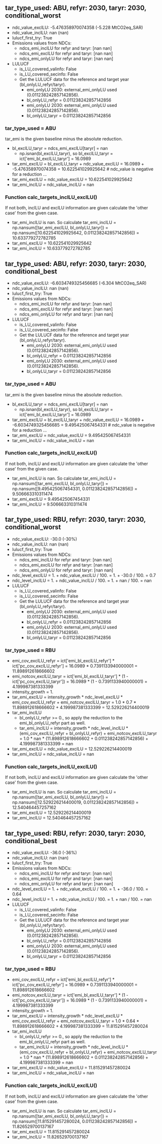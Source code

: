 

## tar_type_used: ABU, refyr: 2030, taryr: 2030, conditional_worst
- ndc_value_exclLU: -5.476358970074358 (-5.228 MtCO2eq_SAR)
- ndc_value_inclLU: nan (nan)
- lulucf_first_try: True
- Emissions values from NDCs:
  - ndcs_emi_inclLU for refyr and taryr: [nan nan]
  - ndcs_emi_exclLU for refyr and taryr: [nan nan]
  - ndcs_emi_onlyLU for refyr and taryr: [nan nan]
- LULUCF
  - is_LU_covered_valinfo: False
  - is_LU_covered_secinfo: False
  - Get the LULUCF data for the reference and target year (bl_onlyLU_refyr/taryr).
    - emi_onlyLU 2030: external_emi_onlyLU used (0.011238242857142856).
    - bl_onlyLU_refyr = 0.011238242857142856
    - emi_onlyLU 2030: external_emi_onlyLU used (0.011238242857142856).
    - bl_onlyLU_taryr = 0.011238242857142856
### tar_type_used = ABU
tar_emi is the given baseline minus the absolute reduction.
- bl_exclLU_taryr = ndcs_emi_exclLU[taryr] = nan
  - np.isnan(bl_exclLU_taryr), so bl_exclLU_taryr = ict['emi_bl_exclLU_taryr'] = 16.0989
- tar_emi_exclLU = bl_exclLU_taryr + ndc_value_exclLU = 16.0989 + -5.476358970074358 = 10.622541029925642 # ndc_value is negative for a reduction ...
- tar_emi_exclLU = ndc_value_exclLU = 10.622541029925642
- tar_emi_inclLU = ndc_value_inclLU = nan
### Function calc_targets_inclLU_exclLU()
If not both, inclLU and exclLU information are given calculate the 'other case' from the given case.
- tar_emi_inclLU is nan. So calculate tar_emi_inclLU = np.nansum([tar_emi_exclLU, bl_onlyLU_taryr]) = np.nansum([10.622541029925642, 0.011238242857142856]) = 10.633779272782785
- tar_emi_exclLU = 10.622541029925642
- tar_emi_inclLU = 10.633779272782785

## tar_type_used: ABU, refyr: 2030, taryr: 2030, conditional_best
- ndc_value_exclLU: -6.6034749325456685 (-6.304 MtCO2eq_SAR)
- ndc_value_inclLU: nan (nan)
- lulucf_first_try: True
- Emissions values from NDCs:
  - ndcs_emi_inclLU for refyr and taryr: [nan nan]
  - ndcs_emi_exclLU for refyr and taryr: [nan nan]
  - ndcs_emi_onlyLU for refyr and taryr: [nan nan]
- LULUCF
  - is_LU_covered_valinfo: False
  - is_LU_covered_secinfo: False
  - Get the LULUCF data for the reference and target year (bl_onlyLU_refyr/taryr).
    - emi_onlyLU 2030: external_emi_onlyLU used (0.011238242857142856).
    - bl_onlyLU_refyr = 0.011238242857142856
    - emi_onlyLU 2030: external_emi_onlyLU used (0.011238242857142856).
    - bl_onlyLU_taryr = 0.011238242857142856
### tar_type_used = ABU
tar_emi is the given baseline minus the absolute reduction.
- bl_exclLU_taryr = ndcs_emi_exclLU[taryr] = nan
  - np.isnan(bl_exclLU_taryr), so bl_exclLU_taryr = ict['emi_bl_exclLU_taryr'] = 16.0989
- tar_emi_exclLU = bl_exclLU_taryr + ndc_value_exclLU = 16.0989 + -6.6034749325456685 = 9.495425067454331 # ndc_value is negative for a reduction ...
- tar_emi_exclLU = ndc_value_exclLU = 9.495425067454331
- tar_emi_inclLU = ndc_value_inclLU = nan
### Function calc_targets_inclLU_exclLU()
If not both, inclLU and exclLU information are given calculate the 'other case' from the given case.
- tar_emi_inclLU is nan. So calculate tar_emi_inclLU = np.nansum([tar_emi_exclLU, bl_onlyLU_taryr]) = np.nansum([9.495425067454331, 0.011238242857142856]) = 9.506663310311474
- tar_emi_exclLU = 9.495425067454331
- tar_emi_inclLU = 9.506663310311474

## tar_type_used: RBU, refyr: 2030, taryr: 2030, conditional_worst
- ndc_value_exclLU: -30.0 (-30%)
- ndc_value_inclLU: nan (nan)
- lulucf_first_try: True
- Emissions values from NDCs:
  - ndcs_emi_inclLU for refyr and taryr: [nan nan]
  - ndcs_emi_exclLU for refyr and taryr: [nan nan]
  - ndcs_emi_onlyLU for refyr and taryr: [nan nan]
- ndc_level_exclLU = 1. + ndc_value_exclLU / 100. = 1. + -30.0 / 100. = 0.7
- ndc_level_inclLU = 1. + ndc_value_inclLU / 100. = 1. + nan / 100. = nan
- LULUCF
  - is_LU_covered_valinfo: False
  - is_LU_covered_secinfo: False
  - Get the LULUCF data for the reference and target year (bl_onlyLU_refyr/taryr).
    - emi_onlyLU 2030: external_emi_onlyLU used (0.011238242857142856).
    - bl_onlyLU_refyr = 0.011238242857142856
    - emi_onlyLU 2030: external_emi_onlyLU used (0.011238242857142856).
    - bl_onlyLU_taryr = 0.011238242857142856
### tar_type_used = RBU
- emi_cov_exclLU_refyr = ict['emi_bl_exclLU_refyr'] * ict['pc_cov_exclLU_refyr'] = 16.0989 * 0.7391133940000001 = 11.898912618666602
- emi_notcov_exclLU_taryr = ict['emi_bl_exclLU_taryr'] * (1 - ict['pc_cov_exclLU_taryr']) = 16.0989 * (1 - 0.7391133940000001) = 4.199987381333399
- intensity_growth = 1.
- tar_emi_exclLU = intensity_growth * ndc_level_exclLU * emi_cov_exclLU_refyr + emi_notcov_exclLU_taryr = 1.0 * 0.7 * 11.898912618666602 + 4.199987381333399 = 12.529226214400019
- tar_emi_inclLU
  - bl_onlyLU_refyr >= 0., so apply the reduction to the emi_bl_onlyLU_refyr part as well.
  - tar_emi_inclLU = intensity_growth * ndc_level_inclLU * (emi_cov_exclLU_refyr + bl_onlyLU_refyr) + emi_notcov_exclLU_taryr = 1.0 * nan * (11.898912618666602 + 0.011238242857142856) + 4.199987381333399 = nan
- tar_emi_exclLU = ndc_value_exclLU = 12.529226214400019
- tar_emi_inclLU = ndc_value_inclLU = nan
### Function calc_targets_inclLU_exclLU()
If not both, inclLU and exclLU information are given calculate the 'other case' from the given case.
- tar_emi_inclLU is nan. So calculate tar_emi_inclLU = np.nansum([tar_emi_exclLU, bl_onlyLU_taryr]) = np.nansum([12.529226214400019, 0.011238242857142856]) = 12.540464457257162
- tar_emi_exclLU = 12.529226214400019
- tar_emi_inclLU = 12.540464457257162

## tar_type_used: RBU, refyr: 2030, taryr: 2030, conditional_best
- ndc_value_exclLU: -36.0 (-36%)
- ndc_value_inclLU: nan (nan)
- lulucf_first_try: True
- Emissions values from NDCs:
  - ndcs_emi_inclLU for refyr and taryr: [nan nan]
  - ndcs_emi_exclLU for refyr and taryr: [nan nan]
  - ndcs_emi_onlyLU for refyr and taryr: [nan nan]
- ndc_level_exclLU = 1. + ndc_value_exclLU / 100. = 1. + -36.0 / 100. = 0.64
- ndc_level_inclLU = 1. + ndc_value_inclLU / 100. = 1. + nan / 100. = nan
- LULUCF
  - is_LU_covered_valinfo: False
  - is_LU_covered_secinfo: False
  - Get the LULUCF data for the reference and target year (bl_onlyLU_refyr/taryr).
    - emi_onlyLU 2030: external_emi_onlyLU used (0.011238242857142856).
    - bl_onlyLU_refyr = 0.011238242857142856
    - emi_onlyLU 2030: external_emi_onlyLU used (0.011238242857142856).
    - bl_onlyLU_taryr = 0.011238242857142856
### tar_type_used = RBU
- emi_cov_exclLU_refyr = ict['emi_bl_exclLU_refyr'] * ict['pc_cov_exclLU_refyr'] = 16.0989 * 0.7391133940000001 = 11.898912618666602
- emi_notcov_exclLU_taryr = ict['emi_bl_exclLU_taryr'] * (1 - ict['pc_cov_exclLU_taryr']) = 16.0989 * (1 - 0.7391133940000001) = 4.199987381333399
- intensity_growth = 1.
- tar_emi_exclLU = intensity_growth * ndc_level_exclLU * emi_cov_exclLU_refyr + emi_notcov_exclLU_taryr = 1.0 * 0.64 * 11.898912618666602 + 4.199987381333399 = 11.815291457280024
- tar_emi_inclLU
  - bl_onlyLU_refyr >= 0., so apply the reduction to the emi_bl_onlyLU_refyr part as well.
  - tar_emi_inclLU = intensity_growth * ndc_level_inclLU * (emi_cov_exclLU_refyr + bl_onlyLU_refyr) + emi_notcov_exclLU_taryr = 1.0 * nan * (11.898912618666602 + 0.011238242857142856) + 4.199987381333399 = nan
- tar_emi_exclLU = ndc_value_exclLU = 11.815291457280024
- tar_emi_inclLU = ndc_value_inclLU = nan
### Function calc_targets_inclLU_exclLU()
If not both, inclLU and exclLU information are given calculate the 'other case' from the given case.
- tar_emi_inclLU is nan. So calculate tar_emi_inclLU = np.nansum([tar_emi_exclLU, bl_onlyLU_taryr]) = np.nansum([11.815291457280024, 0.011238242857142856]) = 11.826529700137167
- tar_emi_exclLU = 11.815291457280024
- tar_emi_inclLU = 11.826529700137167